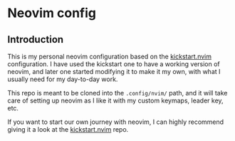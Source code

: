 # Neovim config

## Introduction

This is my personal neovim configuration based on the [kickstart.nvim](https://github.com/nvim-lua/kickstart.nvim) configuration. I have used the kickstart one to have a working version of neovim, and later one started modifying it to make it my own, with what I usually need for my day-to-day work.

This repo is meant to be cloned into the `.config/nvim/` path, and it will take care of setting up neovim as I like it with my custom keymaps, leader key, etc.

If you want to start our own journey with neovim, I can highly recommend giving it a look at the [kickstart.nvim](https://github.com/nvim-lua/kickstart.nvim) repo.

